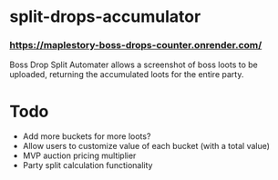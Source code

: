 # split-drops-accumulator
### https://maplestory-boss-drops-counter.onrender.com/
Boss Drop Split Automater allows a screenshot of boss loots to be uploaded, returning the accumulated loots for the entire party.


# Todo
- Add more buckets for more loots?
- Allow users to customize value of each bucket (with a total value)
- MVP auction pricing multiplier
- Party split calculation functionality
